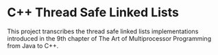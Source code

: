 # C++ Thread Safe Linked Lists
This project transcribes the thread safe linked lists implementations introduced in the 9th chapter of The Art of Multiprocessor Programming from Java to C++.
